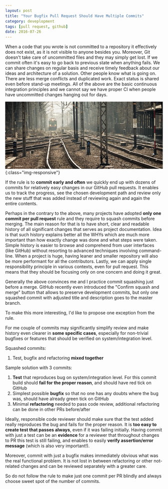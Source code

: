 ```yaml
---
layout: post
title: "Your Bugfix Pull Request Should Have Multiple Commits"
category: deveplopment
tags: [pull request, github]
date: 2016-07-26
---
```


When a code that you wrote is not committed to a repository it effectively does not exist, as it is not visible to anyone besides you.
Moreover, Git doesn't take care of uncommitted files and they may simply get lost.
If we commit often it's easy to go back to previous state when anything fails.
We can share changes on regular basis and receive timely feedback about our ideas and architecture of a solution.
Other people know what is going on. There are less merge conflicts and duplicated work.
Exact status is shared even before stand-up meetings.
All of the above are the basic continuous integration principles and we cannot say we have proper CI when people have uncommitted changes hanging out for days.

![](/images/rails.jpg){:class="img-responsive"}

<!--more-->

If the rule is to **commit early and often** we quickly end up with dozens of commits for relatively easy changes in our GitHub pull requests. 
It enables us to track the progress, see the chosen development path and review only the new stuff that was added instead of reviewing again and again the entire contents.

Perhaps in the contrary to the above, many projects have adopted **only one commit per pull request** rule and they require to squash commits before merging.
The main reason for that is to have short, clear and readable history of all significant changes that serves as project documentation.
Idea is that such history explains better all the WHYs which are much more important than how exactly change was done and what steps were taken.
Simple history is easier to browse and comprehend from user interfaces (like GitHub) without resorting to advanced techniques involving command-line.
When a project is huge, having leaner and smaller repository will also be more performant for all the contributors.
Lastly, we can apply single responsibility principle in various contexts, even for pull request.
This means that they should be focusing only on one concern and doing it great.

Generally the above convinces me and I practice commit squashing just before a merge.
GitHub recently even introduced the "Confirm squash and merge" button that allows to preserve development commits, but only one squashed commit with adjusted title and description goes to the master branch.

To make this more interesting, I'd like to propose one exception from the rule.

For me couple of commits may significantly simplify review and make history even clearer in **some specific cases**, especially
for non-trivial bugfixes or features that should be verified on system/integration level.

Squashed commits:

1. Test, bugfix and refactoring **mixed together**

Sample solution with 3 commits:

1. **Test** that reproduces bug on system/integration level. For this commit build should **fail for the proper reason**, and should
 have red tick on GitHub
2. Simplest possible **bugfix** so that no one has any doubts where the bug was, should have already green tick on GitHub
3. Minimal **refactoring** needed to pass code review, additional refactoring can be done in other PRs before/after

 Ideally, responsible code reviewer should make sure that the test added really reproduces the bug and fails for the proper reason.
 It is **too easy to create test that passes always**, even if it was failing initially. Having commit with just a test can be an
 **evidence** for a reviewer that throughout changes to PR this test is still failing, and enables to easily **verify assertion/error
 message** (which is also very important!).

Moreover, commit with just a bugfix makes immediately obvious what was the real functional problem. It is not lost in between
refactoring or other not-related changes and can be reviewed separately with a greater care.

So do not follow the rule to make just one commit per PR blindly and always choose sweet spot of the number of commits.

